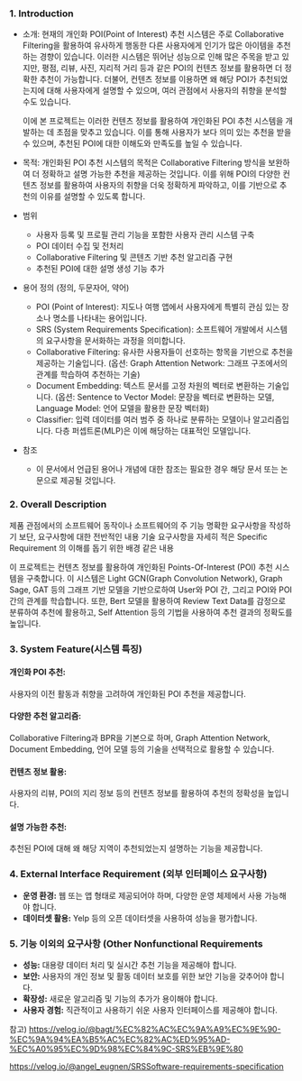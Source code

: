 ### 1. Introduction
- 소개: 현재의 개인화 POI(Point of Interest) 추천 시스템은 주로 Collaborative Filtering을 활용하여 유사하게 행동한 다른 사용자에게 인기가 많은 아이템을 추천하는 경향이 있습니다. 이러한 시스템은 뛰어난 성능으로 인해 많은 주목을 받고 있지만, 평점, 리뷰, 사진, 지리적 거리 등과 같은 POI의 컨텐츠 정보를 활용하면 더 정확한 추천이 가능합니다. 더불어, 컨텐츠 정보를 이용하면 왜 해당 POI가 추천되었는지에 대해 사용자에게 설명할 수 있으며, 여러 관점에서 사용자의 취향을 분석할 수도 있습니다.

  이에 본 프로젝트는 이러한 컨텐츠 정보를 활용하여 개인화된 POI 추천 시스템을 개발하는 데 초점을 맞추고 있습니다. 이를 통해 사용자가 보다 의미 있는 추천을 받을 수 있으며, 추천된 POI에 대한 이해도와 만족도를 높일 수 있습니다.

- 목적: 개인화된 POI 추천 시스템의 목적은 Collaborative Filtering 방식을 보완하여 더 정확하고 설명 가능한 추천을 제공하는 것입니다. 이를 위해 POI의 다양한 컨텐츠 정보를 활용하여 사용자의 취향을 더욱 정확하게 파악하고, 이를 기반으로 추천의 이유를 설명할 수 있도록 합니다.

- 범위
	- 사용자 등록 및 프로필 관리 기능을 포함한 사용자 관리 시스템 구축
	- POI 데이터 수집 및 전처리
	- Collaborative Filtering 및 콘텐츠 기반 추천 알고리즘 구현
	- 추천된 POI에 대한 설명 생성 기능 추가

- 용어 정의 (정의, 두문자어, 약어)
	- POI (Point of Interest): 지도나 여행 앱에서 사용자에게 특별히 관심 있는 장소나 명소를 나타내는 용어입니다.
	- SRS (System Requirements Specification): 소프트웨어 개발에서 시스템의 요구사항을 문서화하는 과정을 의미합니다.
	- Collaborative Filtering: 유사한 사용자들이 선호하는 항목을 기반으로 추천을 제공하는 기술입니다. (옵션: Graph Attention Network: 그래프 구조에서의 관계를 학습하여 추천하는 기술)
	- Document Embedding: 텍스트 문서를 고정 차원의 벡터로 변환하는 기술입니다. (옵션: Sentence to Vector Model: 문장을 벡터로 변환하는 모델, Language Model: 언어 모델을 활용한 문장 벡터화)
	- Classifier: 입력 데이터를 여러 범주 중 하나로 분류하는 모델이나 알고리즘입니다. 다층 퍼셉트론(MLP)은 이에 해당하는 대표적인 모델입니다.

- 참조
	- 이 문서에서 언급된 용어나 개념에 대한 참조는 필요한 경우 해당 문서 또는 논문으로 제공될 것입니다.



### 2. Overall Description
제품 관점에서의 소프트웨어 동작이나 소프트웨어의 주 기능
명확한 요구사항을 작성하기 보단, 요구사항에 대한 전반적인 내용 기술 
요구사항을 자세히 적은 Specific Requirement 의 이해를 돕기 위한 배경 같은 내용

이 프로젝트는 컨텐츠 정보를 활용하여 개인화된 Points-Of-Interest (POI) 추천 시스템을 구축합니다. 이 시스템은 Light GCN(Graph Convolution Network), Graph Sage, GAT 등의 그래프 기반 모델을 기반으로하여 User와 POI 간, 그리고 POI와 POI 간의 관계를 학습합니다. 또한, Bert 모델을 활용하여 Review Text Data를 감정으로 분류하여 추천에 활용하고, Self Attention 등의 기법을 사용하여 추천 결과의 정확도를 높입니다.


### 3. System Feature(시스템 특징)
#### 개인화 POI 추천:
사용자의 이전 활동과 취향을 고려하여 개인화된 POI 추천을 제공합니다.

#### 다양한 추천 알고리즘: 
Collaborative Filtering과 BPR을 기본으로 하며, Graph Attention Network, Document Embedding, 언어 모델 등의 기술을 선택적으로 활용할 수 있습니다.

#### 컨텐츠 정보 활용: 
사용자의 리뷰, POI의 지리 정보 등의 컨텐츠 정보를 활용하여 추천의 정확성을 높입니다.

#### 설명 가능한 추천: 
추천된 POI에 대해 왜 해당 지역이 추천되었는지 설명하는 기능을 제공합니다.




### 4. External Interface Requirement (외부 인터페이스 요구사항)
- **운영 환경:** 웹 또는 앱 형태로 제공되어야 하며, 다양한 운영 체제에서 사용 가능해야 합니다.
- **데이터셋 활용:** Yelp 등의 오픈 데이터셋을 사용하여 성능을 평가합니다.


### 5. 기능 이외의 요구사항 (Other Nonfunctional Requirements
- **성능:** 대용량 데이터 처리 및 실시간 추천 기능을 제공해야 합니다.
- **보안:** 사용자의 개인 정보 및 활동 데이터 보호를 위한 보안 기능을 갖추어야 합니다.
- **확장성:** 새로운 알고리즘 및 기능의 추가가 용이해야 합니다.
- **사용자 경험:** 직관적이고 사용하기 쉬운 사용자 인터페이스를 제공해야 합니다.







참고)
https://velog.io/@bagt/%EC%82%AC%EC%9A%A9%EC%9E%90-%EC%9A%94%EA%B5%AC%EC%82%AC%ED%95%AD-%EC%A0%95%EC%9D%98%EC%84%9C-SRS%EB%9E%80

https://velog.io/@angel_eugnen/SRSSoftware-requirements-specification

